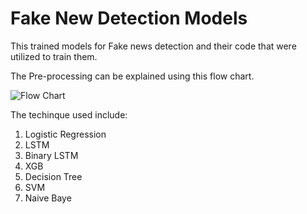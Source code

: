 # Fake New Detection Models

This trained models for Fake news detection and their code that were utilized to train them.

The Pre-processing can be explained using this flow chart.


![Flow Chart](https://github.com/MARafey/Fake-New-Detection-Models/assets/115175167/01522109-b0b4-4a7d-ad8c-693bed6e82fe)

The techinque used include: 
1. Logistic Regression
2. LSTM
3. Binary LSTM
4. XGB
5. Decision Tree
6. SVM
7. Naive Baye

